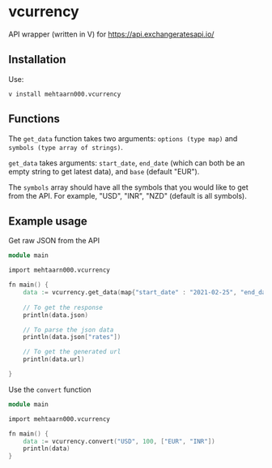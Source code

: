 # vcurrency

API wrapper (written in V) for https://api.exchangeratesapi.io/

## Installation
Use:

`v install mehtaarn000.vcurrency`

## Functions

The `get_data` function takes two arguments: `options (type map)` and `symbols (type array of strings)`.

`get_data` takes arguments: `start_date`, `end_date` (which can both be an empty string to get latest data), and `base` (default "EUR"). 

The `symbols` array should have all the symbols that you would like to get from the API. For example, "USD", "INR", "NZD" (default is all symbols).

## Example usage

Get raw JSON from the API

```v
module main

import mehtaarn000.vcurrency

fn main() {
    data := vcurrency.get_data(map{"start_date" : "2021-02-25", "end_date" : "2021-02-26", "base" : "INR"}, ["USD", "CNY"])
    
    // To get the response
    println(data.json)

    // To parse the json data
    println(data.json["rates"])

    // To get the generated url
    println(data.url)

}
```

Use the `convert` function
```v
module main

import mehtaarn000.vcurrency

fn main() {
    data := vcurrency.convert("USD", 100, ["EUR", "INR"])
    println(data)
}
```